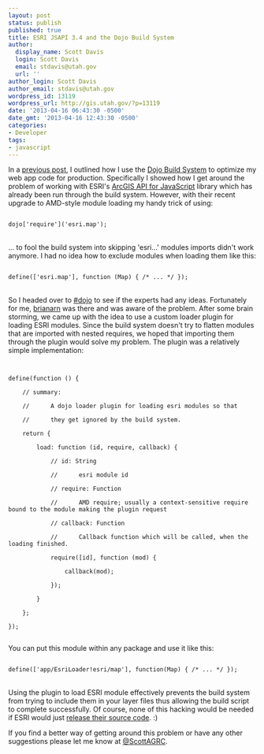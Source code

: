 ```yaml
---
layout: post
status: publish
published: true
title: ESRI JSAPI 3.4 and the Dojo Build System
author:
  display_name: Scott Davis
  login: Scott Davis
  email: stdavis@utah.gov
  url: ''
author_login: Scott Davis
author_email: stdavis@utah.gov
wordpress_id: 13119
wordpress_url: http://gis.utah.gov/?p=13119
date: '2013-04-16 06:43:30 -0500'
date_gmt: '2013-04-16 12:43:30 -0500'
categories:
- Developer
tags:
- javascript
---
```

<p>In a <a href="http://gis.utah.gov/speed-up-your-esri-javascript-api-webapp/">previous post</a>, I outlined how I use the <a href="http:dojotoolkit.org/reference-guide/build/">Dojo Build System</a> to optimize my web app code for production. Specifically I showed how I get around the problem of working with ESRI's <a href="http://help.arcgis.com/en/webapi/javascript/arcgis/">ArcGIS API for JavaScript</a> library which has already been run through the build system. However, with their recent upgrade to AMD-style module loading my handy trick of using:<br />
<code class="prettyprint"><br />
dojo['require']('esri.map');<br />
</code><br />
... to fool the build system into skipping 'esri...' modules imports didn't work anymore. I had no idea how to exclude modules when loading them like this:<br />
<code class="prettyprint"><br />
define(['esri.map'], function (Map) { /* ... */ });<br />
</code><br />
So I headed over to <a href="http://dojotoolkit.org/chat">#dojo</a> to see if the experts had any ideas. Fortunately for me,&nbsp;<a href="https://twitter.com/brianarn">brianarn</a>&nbsp;was there and was aware of the problem. After some brain storming, we came up with the idea to use a custom loader plugin for loading ESRI modules. Since the build system doesn't try to flatten modules that are imported with nested requires, we hoped that importing them through the plugin would solve my problem. The plugin was a relatively simple implementation:</p>
<p><code><br />
define(function () {<br />
    // summary:<br />
    //      A dojo loader plugin for loading esri modules so that<br />
    //      they get ignored by the build system.<br />
    return {<br />
        load: function (id, require, callback) {<br />
            // id: String<br />
            //      esri module id<br />
            // require: Function<br />
            //      AMD require; usually a context-sensitive require bound to the module making the plugin request<br />
            // callback: Function<br />
            //      Callback function which will be called, when the loading finished.<br />
            require([id], function (mod) {<br />
                callback(mod);<br />
            });<br />
        }<br />
    };<br />
});<br />
</code></p>
<p>You can put this module within any package and use it like this:<br />
<code class="prettyprint"><br />
define(['app/EsriLoader!esri/map'], function(Map) { /* ... */ });<br />
</code><br />
Using the plugin to load ESRI module effectively prevents the build system from trying to include them in your layer files thus allowing the build script to complete successfully. Of course, none of this hacking would be needed if ESRI would just <a href="http://ideas.arcgis.com/ideaView?id=087E00000004JOzIAM">release their source code</a>. :)</p>
<p>If you find a better way of getting around this problem or have any other suggestions please let me know at <a href="http://twitter.com/ScottAGRC">@ScottAGRC</a>.</p>
